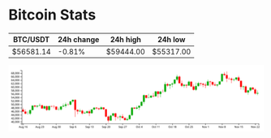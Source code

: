 # Bitcoin Stats

BTC/USDT|24h change|24h high|24h low|
|---|---|---|---|
|$56581.14|-0.81%|$59444.00|$55317.00|

<img src="./chart.svg">
